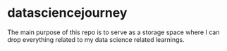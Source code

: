 # datasciencejourney
The main purpose of this repo is to serve as a storage space where I can drop everything related to my data science related learnings.

